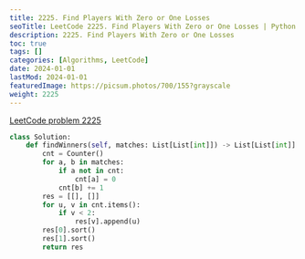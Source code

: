 ```yaml
---
title: 2225. Find Players With Zero or One Losses
seoTitle: LeetCode 2225. Find Players With Zero or One Losses | Python solution and explanation
description: 2225. Find Players With Zero or One Losses
toc: true
tags: []
categories: [Algorithms, LeetCode]
date: 2024-01-01
lastMod: 2024-01-01
featuredImage: https://picsum.photos/700/155?grayscale
weight: 2225
---
```


[LeetCode problem 2225](https://leetcode.com/problems/find-players-with-zero-or-one-losses/)

```python
class Solution:
    def findWinners(self, matches: List[List[int]]) -> List[List[int]]:
        cnt = Counter()
        for a, b in matches:
            if a not in cnt:
                cnt[a] = 0
            cnt[b] += 1
        res = [[], []]
        for u, v in cnt.items():
            if v < 2:
                res[v].append(u)
        res[0].sort()
        res[1].sort()
        return res

```
